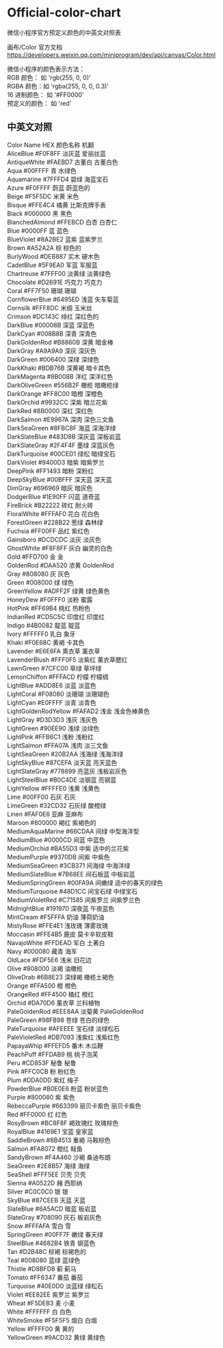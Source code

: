 # Official-color-chart
微信小程序官方预定义颜色的中英文对照表  
  
画布/Color 官方文档 https://developers.weixin.qq.com/miniprogram/dev/api/canvas/Color.html  
  
微信小程序的颜色表示方法：  
RGB 颜色： 如 'rgb(255, 0, 0)'  
RGBA 颜色：如 'rgba(255, 0, 0, 0.3)'  
16 进制颜色： 如 '#FF0000'  
预定义的颜色： 如 'red'  


## 中英文对照
Color Name	HEX	颜色名称	机翻  
AliceBlue	#F0F8FF	淡灰蓝	爱丽丝蓝  
AntiqueWhite	#FAEBD7	古董白	古董白色  
Aqua	#00FFFF	青	水绿色  
Aquamarine	#7FFFD4	碧绿	海蓝宝石  
Azure	#F0FFFF	蔚蓝	蔚蓝色的  
Beige	#F5F5DC	米黄	米色  
Bisque	#FFE4C4	橘黄	比斯克牌手表  
Black	#000000	黑	黑色  
BlanchedAlmond	#FFEBCD	白杏	白杏仁  
Blue	#0000FF	蓝	蓝色  
BlueViolet	#8A2BE2	蓝紫	蓝紫罗兰  
Brown	#A52A2A	棕	棕色的  
BurlyWood	#DEB887	实木	硬木色  
CadetBlue	#5F9EA0	军蓝	军服蓝  
Chartreuse	#7FFF00	淡黄绿	淡黄绿色  
Chocolate	#D2691E	巧克力	巧克力  
Coral	#FF7F50	珊瑚	珊瑚  
CornflowerBlue	#6495ED	浅蓝	矢车菊蓝  
Cornsilk	#FFF8DC	米绸	玉米丝  
Crimson	#DC143C	绯红	深红色的  
DarkBlue	#00008B	深蓝	深蓝色  
DarkCyan	#008B8B	深青	深青色  
DarkGoldenRod	#B8860B	深黄	暗金棒  
DarkGray	#A9A9A9	深灰	深灰色  
DarkGreen	#006400	深绿	深绿色  
DarkKhaki	#BDB76B	深黄褐	暗卡其色  
DarkMagenta	#8B008B	洋红	深洋红色  
DarkOliveGreen	#556B2F	橄榄	暗橄榄绿  
DarkOrange	#FF8C00	暗橙	深橙色  
DarkOrchid	#9932CC	深紫	暗兰花紫  
DarkRed	#8B0000	深红	深红色  
DarkSalmon	#E9967A	深肉	深色三文鱼  
DarkSeaGreen	#8FBC8F	海蓝	深海洋绿  
DarkSlateBlue	#483D8B	深灰蓝	深板岩蓝  
DarkSlateGray	#2F4F4F	墨绿	深蓝灰色  
DarkTurquoise	#00CED1	绿松	暗绿宝石  
DarkViolet	#9400D3	暗紫	暗紫罗兰  
DeepPink	#FF1493	暗粉	深粉红  
DeepSkyBlue	#00BFFF	深天蓝	深天蓝  
DimGray	#696969	暗灰	暗灰色  
DodgerBlue	#1E90FF	闪蓝	道奇蓝  
FireBrick	#B22222	砖红	耐火砖  
FloralWhite	#FFFAF0	花白	花白色  
ForestGreen	#228B22	葱绿	森林绿  
Fuchsia	#FF00FF	品红	紫红色  
Gainsboro	#DCDCDC	淡灰	淡灰色  
GhostWhite	#F8F8FF	灰白	幽灵的白色  
Gold	#FFD700	金	金  
GoldenRod	#DAA520	浓黄	GoldenRod  
Gray	#808080	灰	灰色  
Green	#008000	绿	绿色  
GreenYellow	#ADFF2F	绿黄	绿色黄色  
HoneyDew	#F0FFF0	淡粉	蜜露  
HotPink	#FF69B4	桃红	热粉色  
IndianRed	#CD5C5C	印度红	印度红  
Indigo	#4B0082	靛蓝	靛蓝  
Ivory	#FFFFF0	乳白	象牙  
Khaki	#F0E68C	黄褐	卡其色  
Lavender	#E6E6FA	熏衣草	薰衣草  
LavenderBlush	#FFF0F5	淡紫红	薰衣草腮红  
LawnGreen	#7CFC00	草绿	草坪绿  
LemonChiffon	#FFFACD	柠檬	柠檬绸  
LightBlue	#ADD8E6	淡蓝	淡蓝色  
LightCoral	#F08080	淡珊瑚	淡珊瑚色  
LightCyan	#E0FFFF	淡青	淡青色  
LightGoldenRodYellow	#FAFAD2	浅金	浅金色棒黄色  
LightGray	#D3D3D3	浅灰	浅灰色  
LightGreen	#90EE90	浅绿	淡绿色  
LightPink	#FFB6C1	浅粉	浅粉红  
LightSalmon	#FFA07A	浅肉	淡三文鱼  
LightSeaGreen	#20B2AA	浅海绿	浅海洋绿  
LightSkyBlue	#87CEFA	淡天蓝	亮天蓝色  
LightSlateGray	#778899	亮蓝灰	浅板岩灰色  
LightSteelBlue	#B0C4DE	淡钢蓝	亮钢蓝  
LightYellow	#FFFFE0	浅黄	浅黄色  
Lime	#00FF00	石灰	石灰  
LimeGreen	#32CD32	石灰绿	酸橙绿  
Linen	#FAF0E6	亚麻	亚麻布  
Maroon	#800000	褐红	紫褐色的  
MediumAquaMarine	#66CDAA	间绿	中型海洋型  
MediumBlue	#0000CD	间蓝	中蓝色  
MediumOrchid	#BA55D3	中紫	适中的兰花紫  
MediumPurple	#9370DB	间紫	中紫色  
MediumSeaGreen	#3CB371	间海绿	中海洋绿  
MediumSlateBlue	#7B68EE	间石板蓝	中板岩蓝  
MediumSpringGreen	#00FA9A	间嫩绿	适中的春天的绿色  
MediumTurquoise	#48D1CC	间宝石绿	中绿宝石  
MediumVioletRed	#C71585	间紫罗兰	间紫罗兰色  
MidnightBlue	#191970	深夜蓝	午夜蓝色  
MintCream	#F5FFFA	奶油	薄荷奶油  
MistyRose	#FFE4E1	浅玫瑰	薄雾玫瑰  
Moccasin	#FFE4B5	鹿皮	莫卡辛软皮鞋  
NavajoWhite	#FFDEAD	军白	土著白  
Navy	#000080	藏青	海军  
OldLace	#FDF5E6	浅米	旧花边  
Olive	#808000	淡褐	油橄榄  
OliveDrab	#6B8E23	深绿褐	橄榄土褐色  
Orange	#FFA500	橙	橙色  
OrangeRed	#FF4500	橘红	橙红  
Orchid	#DA70D6	薰衣草	兰科植物  
PaleGoldenRod	#EEE8AA	淡菊黄	PaleGoldenRod  
PaleGreen	#98FB98	苍绿	苍白的绿色  
PaleTurquoise	#AFEEEE	宝石绿	淡绿松石  
PaleVioletRed	#DB7093	浅紫红	浅紫红色  
PapayaWhip	#FFEFD5	番木	木瓜鞭  
PeachPuff	#FFDAB9	桃	桃子泡芙  
Peru	#CD853F	秘鲁	秘鲁  
Pink	#FFC0CB	粉	粉红色  
Plum	#DDA0DD	紫红	梅子  
PowderBlue	#B0E0E6	粉蓝	粉状蓝色  
Purple	#800080	紫	紫色  
RebeccaPurple	#663399	丽贝卡紫色	丽贝卡紫色  
Red	#FF0000	红	红色  
RosyBrown	#BC8F8F	褐玫瑰红	玫瑰棕色  
RoyalBlue	#4169E1	宝蓝	皇家蓝  
SaddleBrown	#8B4513	重褐	马鞍棕色  
Salmon	#FA8072	橙红	鲑鱼  
SandyBrown	#F4A460	沙褐	桑迪布朗  
SeaGreen	#2E8B57	海绿	海绿  
SeaShell	#FFF5EE	贝壳	贝壳  
Sienna	#A0522D	赭	西耶纳  
Silver	#C0C0C0	银	银  
SkyBlue	#87CEEB	天蓝	天蓝  
SlateBlue	#6A5ACD	暗蓝	板岩蓝  
SlateGray	#708090	灰石	板岩灰色  
Snow	#FFFAFA	雪白	雪  
SpringGreen	#00FF7F	嫩绿	春天绿  
SteelBlue	#4682B4	铁青	钢蓝色  
Tan	#D2B48C	棕褐	棕褐色的  
Teal	#008080	蓝绿	蓝绿色  
Thistle	#D8BFD8	蓟	蓟马  
Tomato	#FF6347	番茄	番茄  
Turquoise	#40E0D0	淡蓝绿	绿松石  
Violet	#EE82EE	紫罗兰	紫罗兰  
Wheat	#F5DEB3	麦	小麦  
White	#FFFFFF	白	白色  
WhiteSmoke	#F5F5F5	烟白	白烟  
Yellow	#FFFF00	黄	黄的  
YellowGreen	#9ACD32	黄绿	黄绿色  

